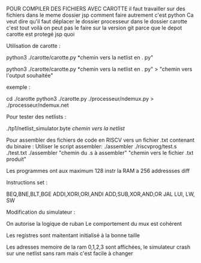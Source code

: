 

POUR COMPILER DES FICHIERS AVEC CAROTTE il faut travailler sur des fichiers dans le meme dossier jsp comment faire autrement c'est python 
Ca veut dire qu'il faut déplacer le dossier processeur dans le dossier carotte c'est tout voilà on peut pas le faire sur la version git parce que le depot carotte est protegé jsp quoi


Utilisation de carotte : 

python3 ./carotte/carotte.py *chemin vers la netlist en . py"

python3 ./carotte/carotte.py *chemin vers la netlist en . py" > "chemin vers l'output souhaitée"

exemple : 

cd ./carotte
python3 ./carotte.py ./processeur/ndemux.py > ./processeur/ndemux.net






Pour tester des netlists :

./tp1/netlist_simulator.byte *chemin vers la netlist*








Pour assembler des fichiers de code en RISCV vers un fichier .txt contenant du binaire :
Utiliser le script assembler:
./assembler ./riscvprog/test.s ./test.txt
./assembler "chemin du .s à assembler" "chemin vers le fichier .txt produit"





Les programmes ont aux maximum 128 instr
la RAM a 256 addressses diff



Instructions set :

BEQ,BNE,BLT,BGE
ADDI,XORI,ORI,ANDI
ADD,SUB,XOR,AND,OR
JAL
LUI, LW, SW







Modification du simulateur :

On autorise la logique de ruban
Le comportement du mux est cohérent 

Les registres sont maitentant initialisé à la bonne taille

Les adresses memoire de la ram 0,1,2,3 sont affichées, le simulateur crash sur une netlist sans ram mais c'est facile à changer



